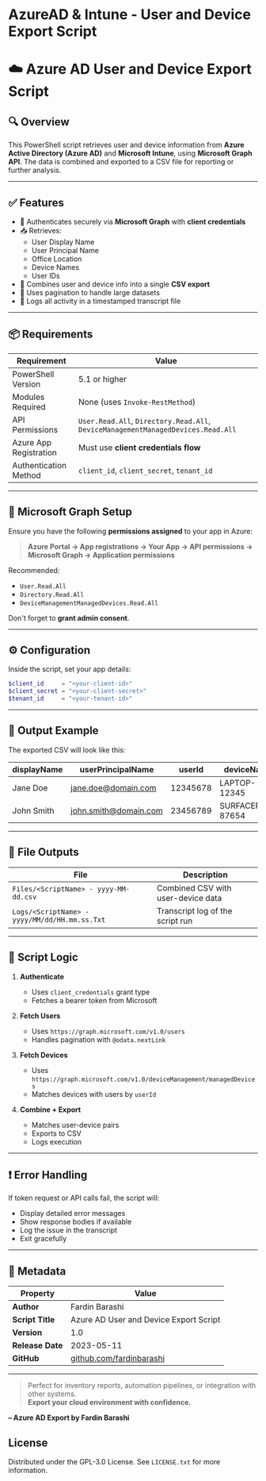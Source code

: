 # AzureAD & Intune -  User and Device Export Script
# ☁️ Azure AD User and Device Export Script

## 🔍 Overview

This PowerShell script retrieves user and device information from **Azure Active Directory (Azure AD)** and **Microsoft Intune**, using **Microsoft Graph API**. The data is combined and exported to a CSV file for reporting or further analysis.

---

## ✅ Features

- 🔐 Authenticates securely via **Microsoft Graph** with **client credentials**
- 📥 Retrieves:
  - User Display Name
  - User Principal Name
  - Office Location
  - Device Names
  - User IDs
- 💾 Combines user and device info into a single **CSV export**
- 🧪 Uses pagination to handle large datasets
- 📝 Logs all activity in a timestamped transcript file

---

## 📦 Requirements

| Requirement             | Value                                      |
|-------------------------|--------------------------------------------|
| PowerShell Version      | 5.1 or higher                              |
| Modules Required        | None (uses `Invoke-RestMethod`)            |
| API Permissions         | `User.Read.All`, `Directory.Read.All`, `DeviceManagementManagedDevices.Read.All` |
| Azure App Registration  | Must use **client credentials flow**       |
| Authentication Method   | `client_id`, `client_secret`, `tenant_id`  |

---

## 🔐 Microsoft Graph Setup

Ensure you have the following **permissions assigned** to your app in Azure:

> **Azure Portal → App registrations → Your App → API permissions → Microsoft Graph → Application permissions**

Recommended:
- `User.Read.All`
- `Directory.Read.All`
- `DeviceManagementManagedDevices.Read.All`

Don't forget to **grant admin consent**.

---

## ⚙️ Configuration

Inside the script, set your app details:

```powershell
$client_id     = "<your-client-id>"
$client_secret = "<your-client-secret>"
$tenant_id     = "<your-tenant-id>"
```

---

## 🧾 Output Example

The exported CSV will look like this:

| displayName     | userPrincipalName     | userId     | deviceName           | officeLocation |
|------------------|------------------------|------------|-----------------------|----------------|
| Jane Doe         | jane.doe@domain.com    | 12345678   | LAPTOP-12345          | Stockholm      |
| John Smith       | john.smith@domain.com  | 23456789   | SURFACEPRO-87654      | Göteborg       |

---

## 📁 File Outputs

| File                                      | Description                         |
|-------------------------------------------|-------------------------------------|
| `Files/<ScriptName> - yyyy-MM-dd.csv`     | Combined CSV with user-device data  |
| `Logs/<ScriptName> - yyyy/MM/dd/HH.mm.ss.Txt` | Transcript log of the script run     |

---

## 🧠 Script Logic

1. **Authenticate**
   - Uses `client_credentials` grant type
   - Fetches a bearer token from Microsoft

2. **Fetch Users**
   - Uses `https://graph.microsoft.com/v1.0/users`
   - Handles pagination with `@odata.nextLink`

3. **Fetch Devices**
   - Uses `https://graph.microsoft.com/v1.0/deviceManagement/managedDevices`
   - Matches devices with users by `userId`

4. **Combine + Export**
   - Matches user-device pairs
   - Exports to CSV
   - Logs execution

---

## ❗ Error Handling

If token request or API calls fail, the script will:
- Display detailed error messages
- Show response bodies if available
- Log the issue in the transcript
- Exit gracefully

---

## 📓 Metadata

| Property         | Value                                          |
|------------------|------------------------------------------------|
| **Author**       | Fardin Barashi                                 |
| **Script Title** | Azure AD User and Device Export Script         |
| **Version**      | 1.0                                            |
| **Release Date** | 2023-05-11                                     |
| **GitHub**       | [github.com/fardinbarashi](https://github.com/fardinbarashi) |

---

> Perfect for inventory reports, automation pipelines, or integration with other systems.  
> **Export your cloud environment with confidence.**

**– Azure AD Export by Fardin Barashi**




<!-- LICENSE -->
## License
Distributed under the GPL-3.0 License. See `LICENSE.txt` for more information.


